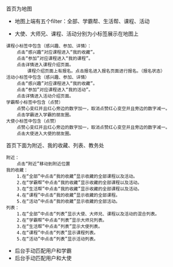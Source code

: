 首页为地图

* 地图上端有五个filter：全部、学霸帮、生活帮、课程、活动

* 大使、大师兄、课程、活动分别为小标签展示在地图上

```
课程小标签中包含（感兴趣、参加、详情）：
    点击“感兴趣“对应课程进入“我的收藏”。
    点击“参加”对应课程进入“我的课程”。
    点击详情进入课程介绍页面。
        课程介绍页面上有报名。点击报名进入报名页面进行报名。（报名状态）
活动小标签中包含（感兴趣、参加、详情）
    点击“感兴趣”对应课程进入“我的收藏”。
    点击“参加”对应课程进入“我的活动”。
    点击详情进入活动介绍页面。
学霸帮小标签中包含（点赞）
    点赞心变红并且红心旁边的数字加一，取消点赞红心变空并且旁边的数字减一。
    点击学霸进入学霸的朋友圈。
大使小标签中包含（点赞）
    点赞心变红并且红心旁边的数字加一，取消点赞红心变空并且旁边的数字减一。
    点击大使进入大使的朋友圈。
```

首页下面为附近、我的收藏、列表、教务处

```
附近：
    点击“附近”移动到附近位置
我的收藏：
    1.在“全部”中点击“我的收藏”显示收藏的全部课程以及活动。
    2.在“学霸帮”中点击“我的收藏”显示收藏的全部课程以及活动。
    3.在“生活帮”中点击“我的收藏”显示收藏的全部课程以及活动。
    4.在“课程”中点击“我的收藏”显示收藏的全部课程。
    5.在“活动”中点击“我的收藏”显示收藏的全部活动。
列表：
    1.在“全部”中点击“列表”显示大使、大师兄、课程以及活动的混合列表。
    2.在“学霸帮”中点击“列表”显示大师兄列表。
    3.在“生活帮”中点击“列表”显示大使列表。
    4.在“课程”中点击“列表”显示课程列表。
    5.在“活动”中点击“列表”显示活动列表。
```

* 后台手动匹配用户和学霸
* 后台手动匹配用户和大使



